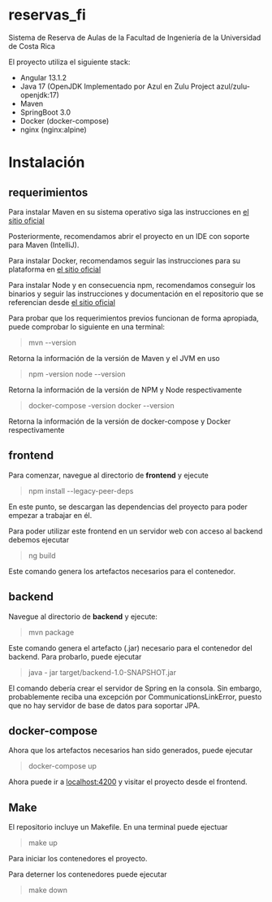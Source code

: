 # reservas_fi
 
Sistema de Reserva de Aulas de la Facultad de Ingeniería de la Universidad de Costa Rica
 
El proyecto utiliza el siguiente stack:
 
 - Angular 13.1.2
 - Java 17 (OpenJDK Implementado por Azul en Zulu Project azul/zulu-openjdk:17) 
 - Maven
 - SpringBoot 3.0
 - Docker (docker-compose)
 - nginx (nginx:alpine)
 
# Instalación
 
## requerimientos
 
Para instalar Maven en su sistema operativo siga las instrucciones en [el sitio oficial](https://maven.apache.org/install.html)
 
Posteriormente, recomendamos abrir el proyecto en un IDE con soporte para Maven (IntelliJ).
 
Para instalar Docker, recomendamos seguir las instrucciones para su plataforma en [el sitio oficial](https://docs.docker.com/get-docker/)
 
Para instalar Node y en consecuencia npm, recomendamos conseguir los binarios y seguir las instrucciones y documentación en el repositorio que se referencian desde [el sitio oficial](https://nodejs.org/en/download/)
 
Para probar que los requerimientos previos funcionan de forma apropiada, puede comprobar lo siguiente en una terminal:
 
> mvn --version
 
Retorna la información de la versión de Maven y el JVM en uso
 
> npm -version
> node --version
 
Retorna la información de la versión de NPM y Node respectivamente
 
> docker-compose -version
> docker --version
> 
Retorna la información de la versión de docker-compose y Docker respectivamente
 
## frontend
Para comenzar, navegue al directorio de **frontend** y ejecute
 
> npm install --legacy-peer-deps
 
En este punto, se descargan las dependencias del proyecto para poder empezar a trabajar en él. 
 
Para poder utilizar este frontend en un servidor web con acceso al backend debemos ejecutar
 
> ng build
 
Este comando genera los artefactos necesarios para el contenedor.
 
## backend
Navegue al directorio de **backend** y ejecute:
 
> mvn package
 
Este comando genera el artefacto (.jar) necesario para el contenedor del backend. Para probarlo, puede ejecutar
> java - jar target/backend-1.0-SNAPSHOT.jar
 
El comando debería crear el servidor de Spring en la consola. Sin embargo, probablemente reciba una excepción por CommunicationsLinkError, puesto que no hay servidor de base de datos para soportar JPA.
 
## docker-compose
Ahora que los artefactos necesarios han sido generados, puede ejecutar
 > docker-compose up
 
Ahora puede ir a [localhost:4200](http://localhost:4200/) y visitar el proyecto desde el frontend.

## Make

El repositorio incluye un Makefile. En una terminal puede ejectuar
> make up

Para iniciar los contenedores el proyecto.

Para deterner los contenedores puede ejecutar
> make down
 
